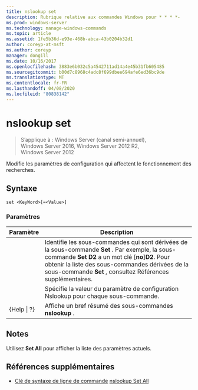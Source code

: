 ```yaml
---
title: nslookup set
description: Rubrique relative aux commandes Windows pour * * * *-
ms.prod: windows-server
ms.technology: manage-windows-commands
ms.topic: article
ms.assetid: 1fe5b36d-e93e-468b-abca-43b0204b32d1
author: coreyp-at-msft
ms.author: coreyp
manager: dongill
ms.date: 10/16/2017
ms.openlocfilehash: 3883e6b032c5a4542711ad14a4e45b31fb605485
ms.sourcegitcommit: b00d7c8968c4adc8f699dbee694afe6ed36bc9de
ms.translationtype: MT
ms.contentlocale: fr-FR
ms.lasthandoff: 04/08/2020
ms.locfileid: "80838142"
---
```

# <a name="nslookup-set"></a>nslookup set

>S’applique à : Windows Server (canal semi-annuel), Windows Server 2016, Windows Server 2012 R2, Windows Server 2012

Modifie les paramètres de configuration qui affectent le fonctionnement des recherches.
## <a name="syntax"></a>Syntaxe
```
set <KeyWord>[=<Value>]
```
### <a name="parameters"></a>Paramètres

|    Paramètre    |                                                                                                                    Description                                                                                                                    |
|-----------------|---------------------------------------------------------------------------------------------------------------------------------------------------------------------------------------------------------------------------------------------------|
|    <KeyWord>    | Identifie les sous-commandes qui sont dérivées de la sous-commande **Set** . Par exemple, la sous-commande **Set D2** a un mot clé [**no**]**D2**. Pour obtenir la liste des sous-commandes dérivées de la sous-commande **Set** , consultez Références supplémentaires. |
|     <Value>     |                                                                                      Spécifie la valeur du paramètre de configuration Nslookup pour chaque sous-commande.                                                                                      |
| {Help &#124; ?} |                                                                                               Affiche un bref résumé des sous-commandes **nslookup** .                                                                                               |

## <a name="remarks"></a>Notes
Utilisez **Set All** pour afficher la liste des paramètres actuels.
## <a name="additional-references"></a>Références supplémentaires
- [Clé de syntaxe de ligne de commande](command-line-syntax-key.md)
[nslookup Set All](nslookup-set-all.md)
